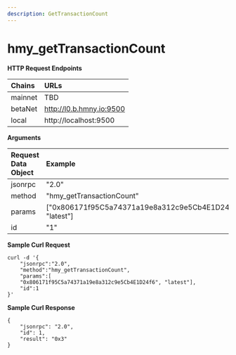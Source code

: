 ```yaml
---
description: GetTransactionCount
---
```


# hmy\_getTransactionCount

**HTTP Request Endpoints**

| Chains | URLs |
| :--- | :--- |
| mainnet | TBD |
| betaNet | http://l0.b.hmny.io:9500 |
| local | http://localhost:9500 |

**Arguments**

| Request Data Object | Example |
| :--- | :--- |
| jsonrpc | "2.0" |
| method | "hmy\_getTransactionCount" |
| params | \["0x806171f95C5a74371a19e8a312c9e5Cb4E1D24f6", "latest"\] |
| id | "1" |

**Sample Curl Request**

```text
curl -d '{
    "jsonrpc":"2.0",
    "method":"hmy_getTransactionCount",
    "params":[
    "0x806171f95C5a74371a19e8a312c9e5Cb4E1D24f6", "latest"],
    "id":1
}'
```

**Sample Curl Response**

```text
{
    "jsonrpc": "2.0",
    "id": 1,
    "result": "0x3"
}
```

